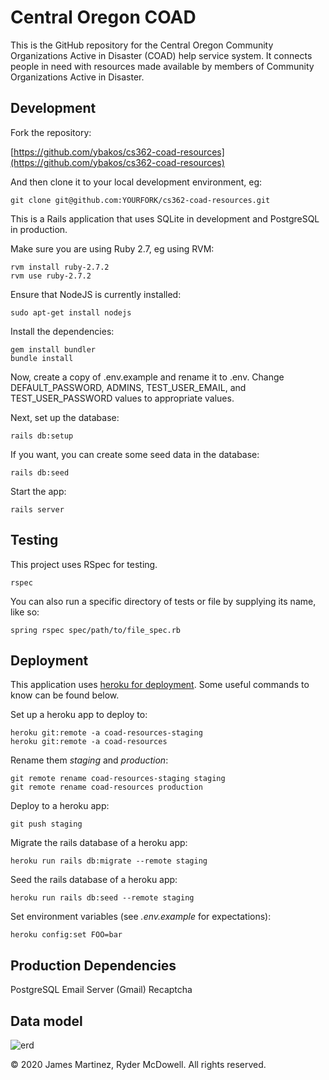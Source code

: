 # Central Oregon COAD

This is the GitHub repository for the Central Oregon Community Organizations Active
in Disaster (COAD) help service system. It connects people in need with resources
made available by members of Community Organizations Active in Disaster.

## Development

Fork the repository:

[https://github.com/ybakos/cs362-coad-resources](https://github.com/ybakos/cs362-coad-resources)

And then clone it to your local development environment, eg:

```
git clone git@github.com:YOURFORK/cs362-coad-resources.git
```

This is a Rails application that uses SQLite in development and PostgreSQL in production.

Make sure you are using Ruby 2.7, eg using RVM:
```
rvm install ruby-2.7.2
rvm use ruby-2.7.2
```

Ensure that NodeJS is currently installed:
```
sudo apt-get install nodejs
```

Install the dependencies:

```
gem install bundler
bundle install
```

Now, create a copy of .env.example and rename it to .env.
Change DEFAULT_PASSWORD, ADMINS, TEST_USER_EMAIL, and TEST_USER_PASSWORD values to appropriate values.

Next, set up the database:

```
rails db:setup
```

If you want, you can create some seed data in the database:

```
rails db:seed
```

Start the app:

```
rails server
```

## Testing

This project uses RSpec for testing.

```
rspec
```

You can also run a specific directory of tests or file by supplying its name, like so:

```
spring rspec spec/path/to/file_spec.rb
```

## Deployment

This application uses [heroku for deployment](https://devcenter.heroku.com/articles/git).
Some useful commands to know can be found below.

Set up a heroku app to deploy to:

```
heroku git:remote -a coad-resources-staging
heroku git:remote -a coad-resources

```

Rename them _staging_ and _production_:

```
git remote rename coad-resources-staging staging
git remote rename coad-resources production

```

Deploy to a heroku app:

```
git push staging
```

Migrate the rails database of a heroku app:

```
heroku run rails db:migrate --remote staging
```

Seed the rails database of a heroku app:

```
heroku run rails db:seed --remote staging
```

Set environment variables (see _.env.example_ for expectations):

```
heroku config:set FOO=bar
```

## Production Dependencies

PostgreSQL
Email Server (Gmail)
Recaptcha

## Data model
![erd](public/documentation/erd.jpg?raw=true)


&copy; 2020 James Martinez, Ryder McDowell. All rights reserved.

